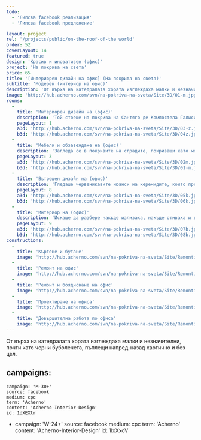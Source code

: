 ```yaml
---
todo:
  - 'Липсва facebook реализация'
  - 'Липсва facebook предложение'

layout: project
rel: '/projects/public/on-the-roof-of-the world' 
order: 52
coverLayout: 14
featured: true
design: 'Красив и иновативен (офис)'
project: 'На покрива на света'
price: 65
title: '[Интериорен дизайн на офис] (На покрива на света)'
subtitle: 'Модерен (интериор на офис)'
description: 'От върха на катедралата хората изглеждаха малки и незначителни, почти като черни буболечета, пъплещи напред-назад хаотично и без цел. Загледа се в покривите, покриващи като море с избуяли червени водорасли почти всичко под него на различни нива като малки вълни, разминаващи се и никога недопиращи се.'
image: 'http://hub.acherno.com/svn/na-pokriva-na-sveta/Site/3D/01-m.jpg'
rooms:
  -
    title: 'Интериорен дизайн на (офис)'
    description: 'Той стоеше на покрива на Сантяго де Компостела Галисия и гледаше малкия свят под себе си.'
    pageLayout: 1
    a3d: 'http://hub.acherno.com/svn/na-pokriva-na-sveta/Site/3D/03-z.jpg'
    b3d: 'http://hub.acherno.com/svn/na-pokriva-na-sveta/Site/3D/04z.jpg'
  -
    title: 'Мебели и обзавеждане на (офис)'
    description: 'Загледа се в покривите на сградите, покриващи като море с избуяли червени водорасли почти всичко под него на различни нива като малки вълни, разминаващи се и никога недопиращи се.'
    pageLayout: 3
    a3d: 'http://hub.acherno.com/svn/na-pokriva-na-sveta/Site/3D/02m.jpg'
    b3d: 'http://hub.acherno.com/svn/na-pokriva-na-sveta/Site/3D/01-m.jpg'
  -
    title: 'Вътрешен дизайн на (офис)'
    description: 'Гледаше червеникавите нюанси на керемидите, които преливаха от тъмен кармин, през цинобър, до почти оранжево и се чудеше какви ли хора живееха под тях.'
    pageLayout: 8
    a3d: 'http://hub.acherno.com/svn/na-pokriva-na-sveta/Site/3D/05k.jpg'
    b3d: 'http://hub.acherno.com/svn/na-pokriva-na-sveta/Site/3D/06k.jpg'
  -
    title: 'Интериор на (офис)'
    description: 'Искаше да разбере накъде излизаха, накъде отиваха и дали и те изобщо знаеха как изглежда всичко от покрива на света.'
    pageLayout: 9
    a3d: 'http://hub.acherno.com/svn/na-pokriva-na-sveta/Site/3D/07b.jpg'
    b3d: 'http://hub.acherno.com/svn/na-pokriva-na-sveta/Site/3D/08b.jpg'
constructions:
  - 
    title: 'Къртене и бутане'
    image: 'http://hub.acherno.com/svn/na-pokriva-na-sveta/Site/Remonti/IMG_6147.JPG'
  - 
    title: 'Ремонт на офис'
    image: 'http://hub.acherno.com/svn/na-pokriva-na-sveta/Site/Remonti/IMG_6152.JPG'
  - 
    title: 'Ремонт и боядисване на офис'
    image: 'http://hub.acherno.com/svn/na-pokriva-na-sveta/Site/Remonti/IMG_6153.JPG'
  - 
    title: 'Проектиране на офиса'
    image: 'http://hub.acherno.com/svn/na-pokriva-na-sveta/Site/Remonti/IMG_6155.JPG'
  - 
    title: 'Довършителна работа по офиса'
    image: 'http://hub.acherno.com/svn/na-pokriva-na-sveta/Site/Remonti/IMG_6157.JPG'
---
```

От върха на катедралата хората изглеждаха малки и незначителни, почти като черни буболечета, пъплещи напред-назад хаотично и без цел.

campaigns:
  -
    campaign: 'M-30+' 
    source: facebook
    medium: cpc
    term: 'Acherno'
    content: 'Acherno-Interior-Design'
    id: 1dXEXtr
  -
    campaign: 'W-24+' 
    source: facebook
    medium: cpc
    term: 'Acherno'
    content: 'Acherno-Interior-Design'
    id: 1IxXxoV

